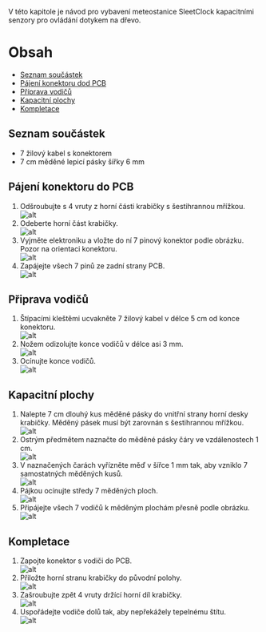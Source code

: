 V této kapitole je návod pro vybavení meteostanice SleetClock kapacitními senzory pro ovládání dotykem na dřevo.

# Obsah
* [Seznam součástek](#seznam)
* [Pájení konektoru dod PCB](#doPCB)
* [Příprava vodičů](#vodice)
* [Kapacitní plochy](#kapacity)
* [Kompletace](#komplet)

## <a name = "seznam">Seznam součástek</a>
+ 7 žilový kabel s konektorem
+ 7 cm měděné lepicí pásky šířky 6 mm

## <a name = "doPCB">Pájení konektoru do PCB</a>
1. Odšroubujte s 4 vruty z horní části krabičky s šestihrannou mřížkou.\
![alt](SupportFiles/IMG_20190828_234718.jpg)
1. Odeberte horní část krabičky.\
![alt](SupportFiles/IMG_20190828_234825.jpg)
1. Vyjměte elektroniku a vložte do ní 7 pinový konektor podle obrázku. Pozor na orientaci konektoru.\
![alt](SupportFiles/IMG_20190828_235009.jpg)
1. Zapájejte všech 7 pinů ze zadní strany PCB.\
![alt](SupportFiles/IMG_20190828_235058.jpg)
## <a name = "vodice">Připrava vodičů</a>
1. Štípacími kleštěmi ucvakněte 7 žilový kabel v délce 5 cm od konce konektoru.\
![alt](SupportFiles/IMG_20190829_000918.jpg)
1. Nožem odizolujte konce vodičů v délce asi 3 mm.\
![alt](SupportFiles/IMG_20190829_001014.jpg)
1. Ocínujte konce vodičů.\
![alt](SupportFiles/IMG_20190829_001334.jpg)
## <a name = "kapacity">Kapacitní plochy</a>
1. Nalepte 7 cm dlouhý kus měděné pásky do vnitřní strany horní desky krabičky. Měděný pásek musí být zarovnán s šestihrannou mřížkou.\
![alt](SupportFiles/IMG_20190606_143843.jpg)
1. Ostrým předmětem naznačte do měděné pásky čáry ve vzdálenostech 1 cm.\
![alt](SupportFiles/IMG_20190606_143957.jpg)
1. V naznačených čarách vyřízněte měď v šířce 1 mm tak, aby vzniklo 7 samostatných měděných kusů.\
![alt](SupportFiles/IMG_20190606_144120.jpg)
1. Pájkou ocínujte středy 7 měděných ploch.\
![alt](SupportFiles/IMG_20190606_144334.jpg)
1. Připájejte všech 7 vodičů k měděným plochám přesně podle obrázku.
![alt](SupportFiles/IMG_20190829_001457.jpg)
## <a name = "komplet">Kompletace</a>
1. Zapojte konektor s vodiči do PCB.\
![alt](SupportFiles/IMG_20190829_001638.jpg)
1. Přiložte horní stranu krabičky do původní polohy.\
![alt](SupportFiles/IMG_20190829_001720.jpg)
1. Zašroubujte zpět 4 vruty držící horní díl krabičky.\
![alt](SupportFiles/IMG_20190829_001827.jpg)
1. Uspořádejte vodiče dolů tak, aby nepřekážely tepelnému štítu.\
![alt](SupportFiles/IMG_20190829_002027.jpg)